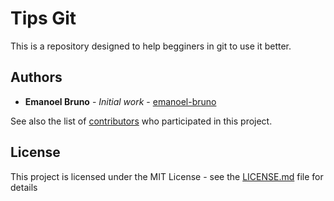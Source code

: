 # Tips Git

This is a repository designed to help begginers in git to use it better. 

## Authors

* **Emanoel Bruno** - *Initial work* - [emanoel-bruno](https://github.com/emanoel-bruno)

See also the list of [contributors](https://github.com/Tips-Git/contributors) who participated in this project.

## License

This project is licensed under the MIT License - see the [LICENSE.md](LICENSE.md) file for details